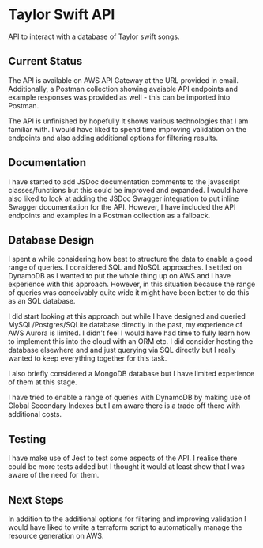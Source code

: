 # Taylor Swift API

API to interact with a database of Taylor swift songs.

## Current Status

The API is available on AWS API Gateway at the URL provided in email. Additionally, a Postman collection showing avaiable API endpoints and example responses was provided as well - this can be imported into Postman.

The API is unfinished by hopefully it shows various technologies that I am familiar with. I would have liked to spend time improving validation on the endpoints and also adding additional options for filtering results.

## Documentation

I have started to add JSDoc documentation comments to the javascript classes/functions but this could be improved and expanded. I would have also liked to look at adding the JSDoc Swagger integration to put inline Swagger documentation for the API. However, I have included the API endpoints and examples in a Postman collection as a fallback.

## Database Design

I spent a while considering how best to structure the data to enable a good range of queries. I considered SQL and NoSQL approaches. I settled on DynamoDB as I wanted to put the whole thing up on AWS and I have experience with this approach. However, in this situation because the range of queries was conceivably quite wide it might have been better to do this as an SQL database.

I did start looking at this approach but while I have designed and queried MySQL/Postgres/SQLite database directly in the past, my experience of AWS Aurora is limited. I didn't feel I would have had time to fully learn how to implement this into the cloud with an ORM etc. I did consider hosting the database elsewhere and and just querying via SQL directly but I really wanted to keep everything together for this task.

I also briefly considered a MongoDB database but I have limited experience of them at this stage.

I have tried to enable a range of queries with DynamoDB by making use of Global Secondary Indexes but I am aware there is a trade off there with additional costs.

## Testing

I have make use of Jest to test some aspects of the API. I realise there could be more tests added but I thought it would at least show that I was aware of the need for them.

## Next Steps

In addition to the additional options for filtering and improving validation I would have liked to write a terraform script to automatically manage the resource generation on AWS.